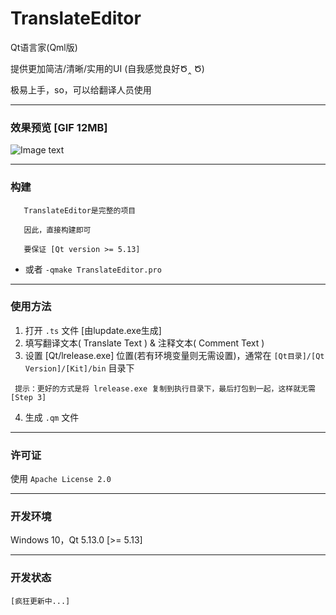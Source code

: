 # TranslateEditor

  Qt语言家(Qml版)

  提供更加简洁/清晰/实用的UI (自我感觉良好Ծ‸ Ծ)

  极易上手，so，可以给翻译人员使用

---

### 效果预览 [GIF 12MB]

![Image text](preview/preview.gif) 

---

### 构建

```
   TranslateEditor是完整的项目
   
   因此，直接构建即可

   要保证 [Qt version >= 5.13]
```

  - 或者 `-qmake TranslateEditor.pro`

--- 

### 使用方法

1. 打开 `.ts` 文件 [由lupdate.exe生成]
2. 填写翻译文本( Translate Text ) & 注释文本( Comment Text )
3. 设置 [Qt/lrelease.exe] 位置(若有环境变量则无需设置)，通常在 `[Qt目录]/[Qt Version]/[Kit]/bin` 目录下
```
 提示：更好的方式是将 lrelease.exe 复制到执行目录下，最后打包到一起，这样就无需 [Step 3]
```
4. 生成 `.qm` 文件

---

### 许可证

   使用 `Apache License 2.0`

--- 

### 开发环境

  Windows 10，Qt 5.13.0 [>= 5.13]

---

### 开发状态

`[疯狂更新中...]`
